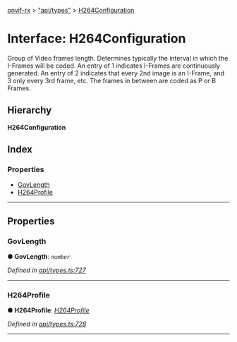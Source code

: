 [onvif-rx](../README.md) > ["api/types"](../modules/_api_types_.md) > [H264Configuration](../interfaces/_api_types_.h264configuration.md)

# Interface: H264Configuration

Group of Video frames length. Determines typically the interval in which the I-Frames will be coded. An entry of 1 indicates I-Frames are continuously generated. An entry of 2 indicates that every 2nd image is an I-Frame, and 3 only every 3rd frame, etc. The frames in between are coded as P or B Frames.

## Hierarchy

**H264Configuration**

## Index

### Properties

* [GovLength](_api_types_.h264configuration.md#govlength)
* [H264Profile](_api_types_.h264configuration.md#h264profile)

---

## Properties

<a id="govlength"></a>

###  GovLength

**● GovLength**: *`number`*

*Defined in [api/types.ts:727](https://github.com/patrickmichalina/onvif-rx/blob/f117e44/src/api/types.ts#L727)*

___
<a id="h264profile"></a>

###  H264Profile

**● H264Profile**: *[H264Profile](../enums/_api_types_.h264profile.md)*

*Defined in [api/types.ts:728](https://github.com/patrickmichalina/onvif-rx/blob/f117e44/src/api/types.ts#L728)*

___

